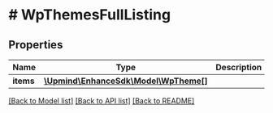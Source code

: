 # # WpThemesFullListing

## Properties

Name | Type | Description | Notes
------------ | ------------- | ------------- | -------------
**items** | [**\Upmind\EnhanceSdk\Model\WpTheme[]**](WpTheme.md) |  |

[[Back to Model list]](../../README.md#models) [[Back to API list]](../../README.md#endpoints) [[Back to README]](../../README.md)
